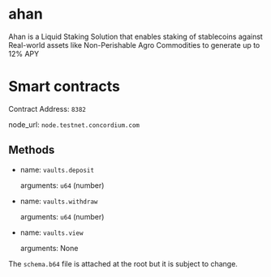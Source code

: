 # ahan
Ahan is a Liquid Staking Solution that enables staking of stablecoins against Real-world assets like Non-Perishable Agro Commodities to generate up to 12% APY

# Smart contracts

Contract Address: `8382`

node_url: `node.testnet.concordium.com`

## Methods

- name: `vaults.deposit`

  arguments: `u64` (number)

- name: `vaults.withdraw`

  arguments: `u64` (number)

- name: `vaults.view`

  arguments: None

The `schema.b64` file is attached at the root but it is subject to change.
